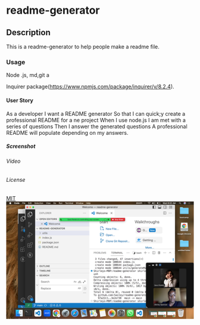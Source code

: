 # readme-generator

## Description
This is a readme-generator to help people make a readme file.

### Usage
Node .js, md,git a


Inquirer package(https://www.npmjs.com/package/inquirer/v/8.2.4).

#### User Story

As a developer 
I want a README generator
So that I can quick;y create a professional README for a ne project
When I use node.js I am met with a series of questions
Then I answer the generated questions
A professional README will populate depending on my answers.

##### Screenshot

###### Video

###### License

[MIT](https://choosealicense.com/licenses/mit/)![test](./images/test.png)
